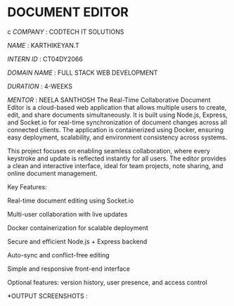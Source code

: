 # DOCUMENT EDITOR
c
*COMPANY* : CODTECH IT SOLUTIONS

*NAME* : KARTHIKEYAN.T

*INTERN ID* : CT04DY2066

*DOMAIN NAME* : FULL STACK WEB DEVELOPMENT

*DURATION* : 4-WEEKS

*MENTOR* : NEELA SANTHOSH
The Real-Time Collaborative Document Editor is a cloud-based web application that allows multiple users to create, edit, and share documents simultaneously. It is built using Node.js, Express, and Socket.io for real-time synchronization of document changes across all connected clients. The application is containerized using Docker, ensuring easy deployment, scalability, and environment consistency across systems.

This project focuses on enabling seamless collaboration, where every keystroke and update is reflected instantly for all users. The editor provides a clean and interactive interface, ideal for team projects, note sharing, and online document management.

Key Features:

Real-time document editing using Socket.io

Multi-user collaboration with live updates

Docker containerization for scalable deployment

Secure and efficient Node.js + Express backend

Auto-sync and conflict-free editing

Simple and responsive front-end interface

Optional features: version history, user presence, and access control

*OUTPUT SCREENSHOTS :
